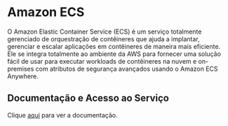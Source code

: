 # Amazon ECS

O Amazon Elastic Container Service (ECS) é um serviço totalmente gerenciado de orquestração de contêineres que ajuda a implantar, gerenciar e escalar aplicações em contêineres de maneira mais eficiente. Ele se integra totalmente ao ambiente da AWS para fornecer uma solução fácil de usar para executar workloads de contêineres na nuvem e on-premises com atributos de segurança avançados usando o Amazon ECS Anywhere.

## Documentação e Acesso ao Serviço

Clique [aqui](https://aws.amazon.com/ecs) para ver a documentação.